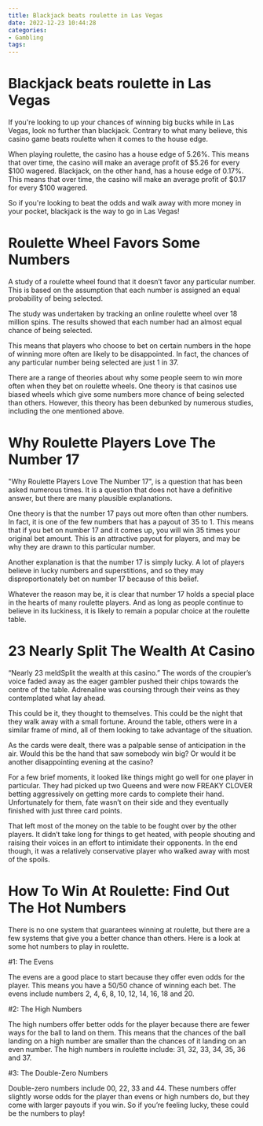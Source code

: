 ```yaml
---
title: Blackjack beats roulette in Las Vegas
date: 2022-12-23 10:44:28
categories:
- Gambling
tags:
---
```



#  Blackjack beats roulette in Las Vegas

If you're looking to up your chances of winning big bucks while in Las Vegas, look no further than blackjack. Contrary to what many believe, this casino game beats roulette when it comes to the house edge.

When playing roulette, the casino has a house edge of 5.26%. This means that over time, the casino will make an average profit of $5.26 for every $100 wagered. Blackjack, on the other hand, has a house edge of 0.17%. This means that over time, the casino will make an average profit of $0.17 for every $100 wagered.

So if you're looking to beat the odds and walk away with more money in your pocket, blackjack is the way to go in Las Vegas!

#  Roulette Wheel Favors Some Numbers

A study of a roulette wheel found that it doesn’t favor any particular number. This is based on the assumption that each number is assigned an equal probability of being selected.

The study was undertaken by tracking an online roulette wheel over 18 million spins. The results showed that each number had an almost equal chance of being selected.

This means that players who choose to bet on certain numbers in the hope of winning more often are likely to be disappointed. In fact, the chances of any particular number being selected are just 1 in 37.

There are a range of theories about why some people seem to win more often when they bet on roulette wheels. One theory is that casinos use biased wheels which give some numbers more chance of being selected than others. However, this theory has been debunked by numerous studies, including the one mentioned above.

#  Why Roulette Players Love The Number 17

"Why Roulette Players Love The Number 17", is a question that has been asked numerous times. It is a question that does not have a definitive answer, but there are many plausible explanations.

One theory is that the number 17 pays out more often than other numbers. In fact, it is one of the few numbers that has a payout of 35 to 1. This means that if you bet on number 17 and it comes up, you will win 35 times your original bet amount. This is an attractive payout for players, and may be why they are drawn to this particular number.

Another explanation is that the number 17 is simply lucky. A lot of players believe in lucky numbers and superstitions, and so they may disproportionately bet on number 17 because of this belief.

Whatever the reason may be, it is clear that number 17 holds a special place in the hearts of many roulette players. And as long as people continue to believe in its luckiness, it is likely to remain a popular choice at the roulette table.

#  23 Nearly Split The Wealth At Casino

“Nearly 23 meldSplit the wealth at this casino.” The words of the croupier’s voice faded away as the eager gambler pushed their chips towards the centre of the table. Adrenaline was coursing through their veins as they contemplated what lay ahead.

This could be it, they thought to themselves. This could be the night that they walk away with a small fortune. Around the table, others were in a similar frame of mind, all of them looking to take advantage of the situation.

As the cards were dealt, there was a palpable sense of anticipation in the air. Would this be the hand that saw somebody win big? Or would it be another disappointing evening at the casino?

For a few brief moments, it looked like things might go well for one player in particular. They had picked up two Queens and were now FREAKY CLOVER betting aggressively on getting more cards to complete their hand. Unfortunately for them, fate wasn’t on their side and they eventually finished with just three card points.

That left most of the money on the table to be fought over by the other players. It didn’t take long for things to get heated, with people shouting and raising their voices in an effort to intimidate their opponents. In the end though, it was a relatively conservative player who walked away with most of the spoils.

#  How To Win At Roulette: Find Out The Hot Numbers

There is no one system that guarantees winning at roulette, but there are a few systems that give you a better chance than others. Here is a look at some hot numbers to play in roulette.

#1: The Evens

The evens are a good place to start because they offer even odds for the player. This means you have a 50/50 chance of winning each bet. The evens include numbers 2, 4, 6, 8, 10, 12, 14, 16, 18 and 20.

#2: The High Numbers

The high numbers offer better odds for the player because there are fewer ways for the ball to land on them. This means that the chances of the ball landing on a high number are smaller than the chances of it landing on an even number. The high numbers in roulette include: 31, 32, 33, 34, 35, 36 and 37.

#3: The Double-Zero Numbers

Double-zero numbers include 00, 22, 33 and 44. These numbers offer slightly worse odds for the player than evens or high numbers do, but they come with larger payouts if you win. So if you’re feeling lucky, these could be the numbers to play!